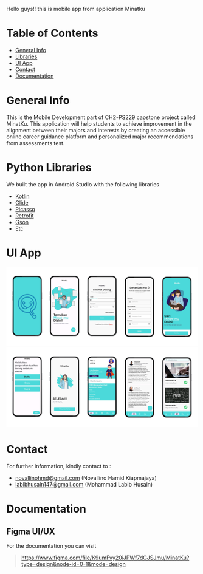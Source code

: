 Hello guys!! this is mobile app from application Minatku
# Table of Contents
* [General Info](#general-info)
* [Libraries](#libraries)
* [UI App](#UIApp)
* [Contact](#contact)
* [Documentation](#documentation)

# General Info
This is the Mobile Development part of CH2-PS229 capstone project called MinatKu. This application will help students to achieve improvement in the alignment between their majors and interests by creating an accessible online career guidance platform and personalized major recommendations from assessments test.

# Python Libraries
We built the app in Android Studio with the following libraries
* [Kotlin](https://kotlinlang.org/)
* [Glide](https://github.com/bumptech/glide)
* [Picasso](https://square.github.io/picasso/)
* [Retrofit](https://square.github.io/retrofit/)
* [Gson](https://github.com/google/gson)
* Etc

# UI App
<img src="https://raw.githubusercontent.com/minatku/.github/main/profile/img/1.png"></img>
<img src="https://raw.githubusercontent.com/minatku/.github/main/profile/img/2.png"></img>

# Contact
For further information, kindly contact to :
- novallinohmd@gmail.com (Novallino Hamid Kiapmajaya)
- labibhusain147@gmail.com (Mohammad Labib Husain)

# Documentation
## Figma UI/UX
For the documentation you can visit 
> https://www.figma.com/file/K9umFvy20iJPWf7dGJSJmu/MinatKu?type=design&node-id=0-1&mode=design
